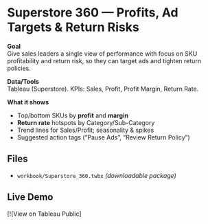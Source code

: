 # Superstore 360 — Profits, Ad Targets & Return Risks

**Goal**  
Give sales leaders a single view of performance with focus on SKU profitability and return risk, so they can target ads and tighten return policies.

**Data/Tools**  
Tableau (Superstore). KPIs: Sales, Profit, Profit Margin, Return Rate.

**What it shows**
- Top/bottom SKUs by **profit** and **margin**
- **Return rate** hotspots by Category/Sub-Category
- Trend lines for Sales/Profit; seasonality & spikes
- Suggested action tags (“Pause Ads”, “Review Return Policy”)

## Files
- `workbook/Superstore_360.twbx` *(downloadable package)*

## Live Demo
[![View on Tableau Public][
](https://public.tableau.com/views/Superstore_Project_17505623832440/ExecutiveDashboard?:language=en-US&:sid=&:redirect=auth&:display_count=n&:origin=viz_share_link)
